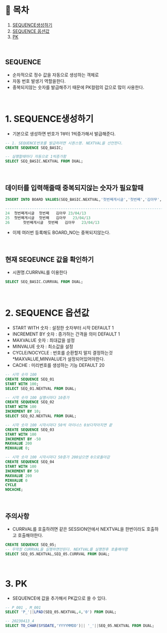 # 🔖 목차
1. [SEQUENCE생성하기](#1-SEQUENCE생성하기)<BR/>
2. [SEQUENCE 옵션값](#2-SEQUENCE-옵션값)<BR/>
3. [PK](#3-PK)<BR/>

<br/>


## SEQUENCE
- 순차적으로 정수 값을 자동으로 생성하는 객체로
- 자동 번호 발생기 역할을한다.
- 중복되지않는 숫자를 발급해주기 때문에 PK컬럼의 값으로 많이 사용한다.

<BR/>


# 1. SEQUENCE생성하기
- 기본으로 생성하면 번호가 1부터 1씩증가해서 발급해준다.

```sql
-- 1. SEQUENCE번호를 발급하려면 시퀀스명. NEXTVAL을 선언한다.
CREATE SEQUENCE SEQ_BASIC;

-- 실행할때마다 자동으로 1씩증가함
SELECT SEQ_BASIC.NEXTVAL FROM DUAL;
```
<BR/>

## 데이터를 입력해줄때 중복되지않는 숫자가 필요할때

```SQL
INSERT INTO BOARD VALUES(SEQ_BASIC.NEXTVAL,'첫번째게시글','첫번째','김아무',SYSDATE);

-------------------------------------------------------------------------------
24	첫번째게시글	첫번째   김아무 23/04/13
25	첫번째게시글	첫번째   김아무	23/04/13
26      첫번째게시글	첫번째   김아무	23/04/13
```

- 이제 여러번 등록해도 BOARD_NO는 중복되지않는다.

<BR/>

## 현재 SEQEUNCE 값을 확인하기

- 시퀀명.CURRVAL를 이용한다
```SQL
SELECT SEQ_BASIC.CURRVAL FROM DUAL;
```
<BR/>

# 2. SEQUENCE 옵션값
- START WITH 숫자 : 설정한 숫자부터 시작 DEFAULT 1 
- INCREMENT BY 숫자 :  증가하는 간격을 의미 DEFAULT 1 
- MAXVALUE 숫자 : 최대값을 설정
- MINVALUE 숫자 : 최소값을 설정
- CYCLE/NOCYCLE : 번호를 순환할지 말지 결정하는것 *MAXVALUE,MINVALUE가 설정되어있어야한다.
- CACHE : 미리번호를 생성하는 기능 DEFAULT 20

```SQL
-- 시작 숫자 100
CREATE SEQUENCE SEQ_01
START WITH 100;
SELECT SEQ_01.NEXTVAL FROM DUAL;

-- 시작 숫자 100 실행시마다 10증가
CREATE SEQUENCE SEQ_02
START WITH 100
INCREMENT BY 10;
SELECT SEQ_02.NEXTVAL FROM DUAL;

-- 시작 숫자 100 시작시마다 50씩 마이너스 0보다작아지면 끝
CREATE SEQUENCE SEQ_03
START WITH 100
INCREMENT BY -50
MAXVALUE 200
MINVALUE 0;

-- 시작 숫자 100 시작시마다 50증가 200넘으면 0으로돌아감
CREATE SEQUENCE SEQ_04
START WITH 100
INCREMENT BY 50
MAXVALUE 200
MINVALUE 0
CYCLE
NOCACHE;
```

<BR/>

## 주의사항
- CURRVAL를 호출하려면 같은 SESSION안에서 NEXTVAL을 한번이라도 호출하고 호출해야한다.

```SQL
CREATE SEQUENCE SEQ_05;
-- 무작정 CURRVAL을 실행하면안된다. NEXTVAL를 실행한후 호출해야함
SELECT SEQ_05.NEXTVAL,SEQ_05.CURRVAL FROM DUAL;
```

<BR/>

# 3. PK
-  SEQUENCE에 값을 추가해서 PK값으로 쓸 수 있다.

```SQL
-- P_001 , M_001
SELECT 'P_'||LPAD(SEQ_05.NEXTVAL,4,'0') FROM DUAL;

-- 20230413_4
SELECT TO_CHAR(SYSDATE,'YYYYMMDD')|| '_'||SEQ_05.NEXTVAL FROM DUAL;
```




